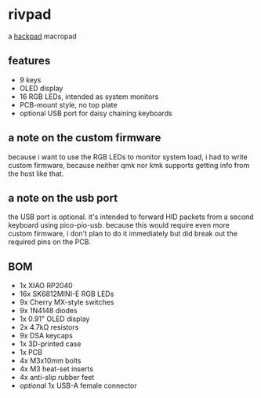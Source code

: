 # rivpad
a [hackpad](https://hackpad.hackclub.com) macropad

## features
- 9 keys
- OLED display
- 16 RGB LEDs, intended as system monitors
- PCB-mount style, no top plate
- optional USB port for daisy chaining keyboards

## a note on the custom firmware
because i want to use the RGB LEDs to monitor system load, i had to write custom firmware, because neither qmk nor kmk supports getting info from the host like that.

## a note on the usb port
the USB port is optional. it's intended to forward HID packets from a second keyboard using pico-pio-usb. because this would require even more custom firmware, i don't plan to do it immediately but did break out the required pins on the PCB.

## BOM
- 1x XIAO RP2040
- 16x SK6812MINI-E RGB LEDs
- 9x Cherry MX-style switches
- 9x 1N4148 diodes
- 1x 0.91" OLED display
- 2x 4.7kΩ resistors
- 9x DSA keycaps
- 1x 3D-printed case
- 1x PCB
- 4x M3x10mm bolts
- 4x M3 heat-set inserts
- 4x anti-slip rubber feet
- *optional* 1x USB-A female connector